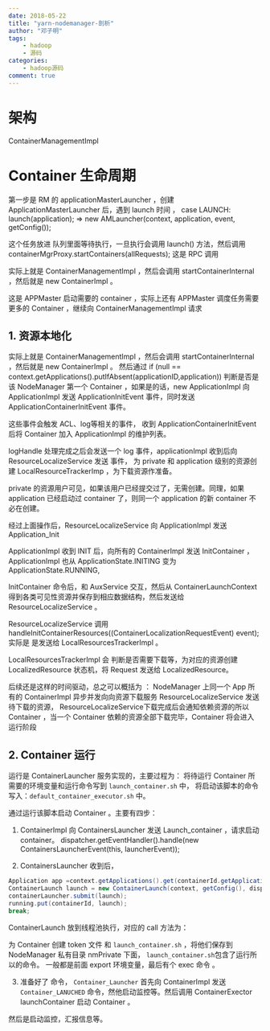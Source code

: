 ```yaml
---
date: 2018-05-22
title: "yarn-nodemanager-剖析"
author: "邓子明"
tags:
    - hadoop
    - 源码
categories:
    - hadoop源码
comment: true
---
```



# 架构

ContainerManagementImpl 



# Container 生命周期

第一步是 RM 的 applicationMasterLauncher ，创建 ApplicationMasterLauncher 后，遇到 launch 时间 ，
case LAUNCH: launch(application); => new AMLauncher(context, application, event, getConfig());

这个任务放进 队列里面等待执行，一旦执行会调用 launch() 方法，然后调用 containerMgrProxy.startContainers(allRequests); 这是 RPC 调用

实际上就是 ContainerManagementImpl ，然后会调用 startContainerInternal ，然后就是 new ContainerImpl 。

这是 APPMaster 启动需要的 container ，实际上还有 APPMaster 调度任务需要更多的 Container ，继续向 ContainerManagementImpl 请求

## 1. 资源本地化

实际上就是 ContainerManagementImpl ，然后会调用 startContainerInternal ，然后就是 new ContainerImpl 。
然后通过 if (null == context.getApplications().putIfAbsent(applicationID,application)) 判断是否是该 NodeManager 第一个 Container ，如果是的话，new ApplicationImpl
向 ApplicationImpl 发送 ApplicationInitEvent 事件，同时发送 ApplicationContainerInitEvent 事件。

这些事件会触发 ACL、log等相关的事件， 收到 ApplicationContainerInitEvent 后将 Container 加入 ApplicationImpl 的维护列表。

logHandle 处理完成之后会发送一个 log 事件，applicationImpl 收到后向 ResourceLocalizeService 发送 事件，
为 private 和 application 级别的资源创建 LocalResourceTrackerImp ，为下载资源作准备。

private 的资源用户可见，如果该用户已经提交过了，无需创建。同理，如果 application 已经启动过 container 了，则同一个 application 的新 container 不必在创建。

经过上面操作后，ResourceLocalizeService 向 ApplicationImpl 发送 Application_Init 

ApplicationImpl 收到 INIT 后，向所有的 ContainerImpl 发送 InitContainer ，ApplicationImpl 也从 ApplicationState.INITING 变为 ApplicationState.RUNNING,

InitContainer 命令后，和 AuxService 交互，然后从 ContainerLaunchContext 得到各类可见性资源并保存到相应数据结构，然后发送给 ResourceLocalizeService 。

ResourceLocalizeService 调用 handleInitContainerResources((ContainerLocalizationRequestEvent) event); 实际是 是发送给 LocalResourcesTrackerImpl 。

LocalResourcesTrackerImpl 会 判断是否需要下载等，为对应的资源创建 LocalizedResource 状态机，将 Request 发送给 LocalizedResource。

后续还是这样的时间驱动，总之可以概括为 ： NodeManager 上同一个 App 所有的 ContainerImpl 异步并发向向资源下载服务 ResourceLocalizeService 发送待下载的资源，
ResourceLocalizeService下载完成后会通知依赖资源的所以 Container ，当一个 Container 依赖的资源全部下载完毕，Container 将会进入 运行阶段

## 2. Container 运行

运行是 ContainerLauncher 服务实现的，主要过程为： 将待运行 Container 所需要的环境变量和运行命令写到 `launch_container.sh` 中，
将启动该脚本的命令写入：`default_container_executor.sh` 中。

通过运行该脚本启动 Container 。主要有四步：

1. ContainerImpl 向 ContainersLauncher 发送 Launch_container ，请求启动 container。 
dispatcher.getEventHandler().handle(new ContainersLauncherEvent(this, launcherEvent));

2. ContainersLauncher 收到后，


```java
Application app =context.getApplications().get(containerId.getApplicationAttemptId().getApplicationId());
ContainerLaunch launch = new ContainerLaunch(context, getConfig(), dispatcher, exec, app,event.getContainer(), dirsHandler, containerManager);
containerLauncher.submit(launch);
running.put(containerId, launch);
break;
```


ContainerLaunch 放到线程池执行，对应的 call 方法为：

为 Container 创建 token 文件 和 `launch_container.sh` ，将他们保存到 NodeManager 私有目录 nmPrivate 下面， `launch_container.sh`包含了运行所以的命令。
一般都是前面 export 环境变量，最后有个 exec 命令 。

3. 准备好了 命令，
`Container_Launcher` 首先向 ContainerImpl 发送 `Container_LANUCHED` 命令，然他启动监控等。然后调用 ContainerExector launchContainer 启动 Container 。

然后是启动监控，汇报信息等。
